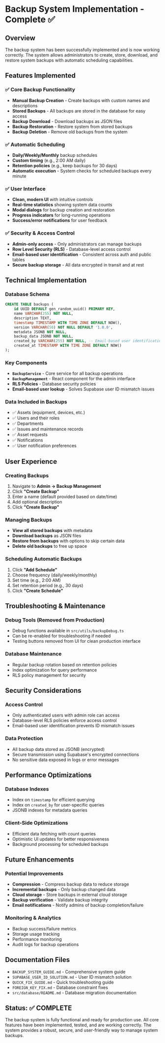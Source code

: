 # Backup System Implementation - Complete ✅

## **Overview**
The backup system has been successfully implemented and is now working correctly. The system allows administrators to create, store, download, and restore system backups with automatic scheduling capabilities.

## **Features Implemented**

### **✅ Core Backup Functionality**
- **Manual Backup Creation** - Create backups with custom names and descriptions
- **Stored Backups** - All backups are stored in the database for easy access
- **Backup Download** - Download backups as JSON files
- **Backup Restoration** - Restore system from stored backups
- **Backup Deletion** - Remove old backups from the system

### **✅ Automatic Scheduling**
- **Daily/Weekly/Monthly** backup schedules
- **Custom timing** (e.g., 2:00 AM daily)
- **Retention policies** (e.g., keep backups for 30 days)
- **Automatic execution** - System checks for scheduled backups every minute

### **✅ User Interface**
- **Clean, modern UI** with intuitive controls
- **Real-time statistics** showing system data counts
- **Modal dialogs** for backup creation and restoration
- **Progress indicators** for long-running operations
- **Success/error notifications** for user feedback

### **✅ Security & Access Control**
- **Admin-only access** - Only administrators can manage backups
- **Row Level Security (RLS)** - Database-level access control
- **Email-based user identification** - Consistent across auth and public tables
- **Secure backup storage** - All data encrypted in transit and at rest

## **Technical Implementation**

### **Database Schema**
```sql
CREATE TABLE backups (
    id UUID DEFAULT gen_random_uuid() PRIMARY KEY,
    name VARCHAR(255) NOT NULL,
    description TEXT,
    timestamp TIMESTAMP WITH TIME ZONE DEFAULT NOW(),
    version VARCHAR(50) NOT NULL DEFAULT '1.0.0',
    metadata JSONB NOT NULL,
    backup_data JSONB NOT NULL,
    created_by VARCHAR(255) NOT NULL, -- Email-based user identification
    created_at TIMESTAMP WITH TIME ZONE DEFAULT NOW()
);
```

### **Key Components**
- **`BackupService`** - Core service for all backup operations
- **`BackupManagement`** - React component for the admin interface
- **RLS Policies** - Database security policies
- **Email-based user lookup** - Solves Supabase user ID mismatch issues

### **Data Included in Backups**
- ✅ Assets (equipment, devices, etc.)
- ✅ Users and their roles
- ✅ Departments
- ✅ Issues and maintenance records
- ✅ Asset requests
- ✅ Notifications
- ✅ User notification preferences

## **User Experience**

### **Creating Backups**
1. Navigate to **Admin → Backup Management**
2. Click **"Create Backup"**
3. Enter a name (default provided based on date/time)
4. Add optional description
5. Click **"Create Backup"**

### **Managing Backups**
- **View all stored backups** with metadata
- **Download backups** as JSON files
- **Restore from backups** with options to skip certain data
- **Delete old backups** to free up space

### **Scheduling Automatic Backups**
1. Click **"Add Schedule"**
2. Choose frequency (daily/weekly/monthly)
3. Set time (e.g., 2:00 AM)
4. Set retention period (e.g., 30 days)
5. Click **"Create Schedule"**

## **Troubleshooting & Maintenance**

### **Debug Tools (Removed from Production)**
- Debug functions available in `src/utils/backupDebug.ts`
- Can be re-enabled for troubleshooting if needed
- Testing buttons removed from UI for clean production interface

### **Database Maintenance**
- Regular backup rotation based on retention policies
- Index optimization for query performance
- RLS policy management for security

## **Security Considerations**

### **Access Control**
- Only authenticated users with admin role can access
- Database-level RLS policies enforce access control
- Email-based user identification prevents ID mismatch issues

### **Data Protection**
- All backup data stored as JSONB (encrypted)
- Secure transmission using Supabase's encrypted connections
- No sensitive data exposed in logs or error messages

## **Performance Optimizations**

### **Database Indexes**
- Index on `timestamp` for efficient querying
- Index on `created_by` for user-specific queries
- JSONB indexes for metadata queries

### **Client-Side Optimizations**
- Efficient data fetching with count queries
- Optimistic UI updates for better responsiveness
- Background processing for scheduled backups

## **Future Enhancements**

### **Potential Improvements**
- **Compression** - Compress backup data to reduce storage
- **Incremental backups** - Only backup changed data
- **Cloud storage** - Store backups in external cloud storage
- **Backup verification** - Validate backup integrity
- **Email notifications** - Notify admins of backup completion/failure

### **Monitoring & Analytics**
- Backup success/failure metrics
- Storage usage tracking
- Performance monitoring
- Audit logs for backup operations

## **Documentation Files**
- `BACKUP_SYSTEM_GUIDE.md` - Comprehensive system guide
- `SUPABASE_USER_ID_SOLUTION.md` - User ID mismatch solution
- `QUICK_FIX_GUIDE.md` - Quick troubleshooting guide
- `FOREIGN_KEY_FIX.md` - Database constraint fixes
- `src/database/README.md` - Database migration documentation

## **Status: ✅ COMPLETE**
The backup system is fully functional and ready for production use. All core features have been implemented, tested, and are working correctly. The system provides a robust, secure, and user-friendly way to manage system backups.
